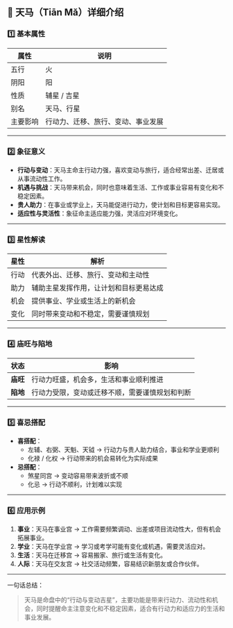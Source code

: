 ## 🌟 天马（Tiān Mǎ）详细介绍

### 1️⃣ 基本属性

| 属性     | 说明                               |
| -------- | ---------------------------------- |
| 五行     | 火                                 |
| 阴阳     | 阳                                 |
| 性质     | 辅星 / 吉星                        |
| 别名     | 天马、行星                         |
| 主要影响 | 行动力、迁移、旅行、变动、事业发展 |

------

### 2️⃣ 象征意义

- **行动与变动**：天马主命主行动力强，喜欢变动与旅行，适合经常出差、迁居或从事流动性工作。
- **机遇与挑战**：天马带来机会，同时也意味着生活、工作或事业容易有变化和不稳定因素。
- **贵人助力**：在事业或学业上，天马能促进行动力，使计划和目标更容易实现。
- **适应性与灵活性**：象征命主适应能力强，灵活应对环境变化。

------

### 3️⃣ 星性解读

| 星性 | 解析                                   |
| ---- | -------------------------------------- |
| 行动 | 代表外出、迁移、旅行、变动和主动性     |
| 助力 | 辅助主星发挥作用，让计划和目标更易达成 |
| 机会 | 提供事业、学业或生活上的新机会         |
| 变化 | 同时带来变动和不稳定，需要谨慎规划     |

------

### 4️⃣ 庙旺与陷地

| 状态     | 影响                                           |
| -------- | ---------------------------------------------- |
| **庙旺** | 行动力旺盛，机会多，生活和事业顺利推进         |
| **陷地** | 行动力受限，变动或迁移不顺，需要谨慎规划和判断 |

------

### 5️⃣ 喜忌搭配

- **喜搭配**：
  - 左辅、右弼、天魁、天钺 → 行动力与贵人助力结合，事业和学业更顺利
  - 化禄 / 化权 → 行动带来的机会易转化为实际成果
- **忌搭配**：
  - 煞星同宫 → 变动容易带来波折或不顺
  - 化忌 → 行动不顺利，计划难以实现

------

### 6️⃣ 应用示例

1. **事业**：天马在事业宫 → 工作需要频繁调动、出差或项目流动性大，但有机会拓展事业。
2. **学业**：天马在学业宫 → 学习或考学可能有变化或机遇，需要灵活应对。
3. **生活**：天马在迁移宫 → 容易搬家、旅行或生活有变化。
4. **人际**：天马在交友宫 → 社交活动频繁，容易结识新朋友或合作伙伴。

------

一句话总结：

> 天马是命盘中的“行动与变动吉星”，主要功能是带来行动力、流动性和机会，同时提醒命主注意变化和不稳定因素，适合有行动力和适应力的生活和事业发展。